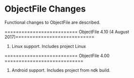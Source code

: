 # ObjectFile Changes

Functional changes to ObjectFile are described.

========================== ObjectFile 4.10 (4 August 2017)============================
1. Linux support. Includes project Linux 

========================== ObjectFile 4.00 ============================
1. Android support. Includes project from ndk build. 

